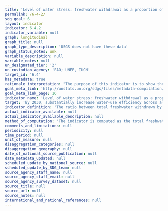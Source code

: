 ```yaml
---
title: 'Level of water stress: freshwater withdrawal as a proportion of available freshwater resources'
permalink: /6-4-2/
sdg_goal: 6
layout: indicator
indicator: 6.4.2
indicator_variable: null
graph: longitudinal
graph_title: null
graph_type_description: 'USGS does not have these data'
graph_status_notes: unk
variable_description: null
variable_notes: null
un_designated_tier: '2'
un_custodian_agency: 'FAO; UNEP, IUCN'
target_id: '6.4'
has_metadata: true
rationale_interpretation: "The purpose of this indicator is to show the degree to which water resources are being exploited to meet the country's water demand. It measures a country's pressure on its water resources and therefore the challenge on the sustainability of its water use. It tracks progress in regard to \"withdrawals and supply of freshwater to address water scarcity\", i.e. the environmental component of target 6.4. \nThe indicator shows to what extent water resources are already used, and signals the importance of effective supply and demand management policies. It can also indicate the likelihood of increasing competition and conflict between different water uses and users in a situation of increasing water scarcity. Increased water stress, shown by an increase in the value of the indicator, has potentially negative effects on the sustainability of the natural resources and on economic development. On the other hand, low values of the indicator indicate that water does not represent a particular challenge for economic development and sustainability."
goal_meta_link: 'http://unstats.un.org/sdgs/files/metadata-compilation/Metadata-Goal-6.pdf'
goal_meta_link_page: 16
indicator_name: 'Level of water stress: freshwater withdrawal as a proportion of available freshwater resources'
target: 'By 2030, substantially increase water-use efficiency across all sectors and ensure sustainable withdrawals and supply of freshwater to address water scarcity and substantially reduce the number of people suffering from water scarcity.'
indicator_definition: 'The ratio between total freshwater withdrawn by all major sectors and total renewable freshwater resources, after having taken into account environmental water requirements. Main sectors, as defined by ISIC standards, can include for example agriculture; forestry and fishing; manufacturing; electricity industry; and municipalities. This indicator is also known as water withdrawal intensity. The indicator builds on MDG indicator 7.5 and also accounts for environmental water requirements.This indicator provides an estimate of pressure by all sectors on the country''s renewable freshwater resources. A low level of water stress indicates a situation where the combined withdrawal by all sectors is marginal in relation to the resources, and has therefore little potential impact on the sustainability of the resources or on the potential competition between users. A high level of water stress indicates a situation where the combined withdrawal by all sectors represents a substantial share of the total renewable freshwater resources, with potentially larger impacts on the sustainability of the resources and potential situations of conflicts and competition between users. Total renewable freshwater resources (TRWR) are expressed as the sum of internal and external renewable water resources. The terms "water resources" and "water withdrawal" are understood here as freshwater resources and freshwater withdrawal. Internal renewable water resources are defined as the long-term average annual flow of rivers and recharge of groundwater for a given country generated from endogenous precipitation. External renewable water resources refer to the flows of water entering the country, taking into consideration the quantity of flows reserved to upstream and downstream countries through agreements or treaties (and, where available, the reduction of flow due to upstream withdrawal). Total freshwater withdrawal (TWW) is the volume of freshwater extracted from its source (rivers, lakes, aquifers) for agriculture, industries and municipalities. It is estimated at the country level for the following three main sectors: agriculture, municipalities (including domestic water withdrawal) and industries. Freshwater withdrawal includes primary freshwater (not withdrawn before), secondary freshwater (previously withdrawn and returned to rivers and groundwater) and fossil groundwater. It does not include non-conventional water, i.e. direct use of treated wastewater, direct use of agricultural drainage water and desalinated water. TWW is in general calculated as being the sum of total water withdrawal by sector minus direct use of wastewater, direct use of agricultural drainage water and use of desalinated water. Environmental water requirements (Env.) are established in order to protect the basic environmental services of freshwater ecosystems. Methods of computation of Env. are extremely variable. For the purpose of the SDG indicator, Env. are expressed as a percentage of the available water resources. More details on method of calculation of the above variables can be found at http://www.fao.org/nr/water/aquastat/water_res/index.stm or http://www.fao.org/nr/water/aquastat/data/wrs/readPdf.html?f=AFG-WRS_eng.pdf.'
actual_indicator_available: null
actual_indicator_available_description: null
method_of_computation: 'The indicator is computed as the total freshwater withdrawn (TWW) divided by the difference between the total renewable freshwater resources (TRWR) and the environmental water requirements (Env.), multiplied by 100. All variables are expressed in km3/year (10^9 m3/year).  Stress (%) = ( TWW / TRWR - Env. ) * 100 It is proposed to classify the level of water stress in three main categories (levels): low, high and very high. The thresholds for the indicator could be country specific, to reflect differences in climate and national water management objectives. Alternatively, uniform thresholds could be proposed using existing literature and taking into account environmental water requirements.'
comments_and_limitations: null
periodicity: null
time_period: null
unit_of_measure: null
disaggregation_categories: null
disaggregation_geography: null
date_of_national_source_publication: null
date_metadata_updated: null
scheduled_update_by_national_source: null
scheduled_update_by_SDG_team: null
source_agency_staff_name: null
source_agency_staff_email: null
source_agency_survey_dataset: null
source_title: null
source_url: null
source_notes: null
international_and_national_references: null
---
```

